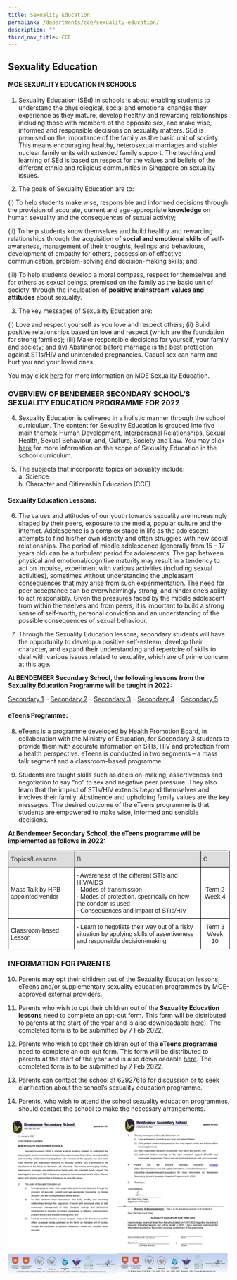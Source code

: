 ```yaml
---
title: Sexuality Education
permalink: /departments/cce/sexuality-education/
description: ""
third_nav_title: CCE
---
```

## **Sexuality Education**

#### MOE SEXUALITY EDUCATION IN SCHOOLS

1.   Sexuality Education (SEd) in schools is about enabling students to understand the physiological, social and emotional changes they experience as they mature, develop healthy and rewarding relationships including those with members of the opposite sex, and make wise, informed and responsible decisions on sexuality matters. SEd is premised on the importance of the family as the basic unit of society. This means encouraging healthy, heterosexual marriages and stable nuclear family units with extended family support. The teaching and learning of SEd is based on respect for the values and beliefs of the different ethnic and religious communities in Singapore on sexuality issues.

2.   The goals of Sexuality Education are to:

(i) To help students make wise, responsible and informed decisions through the provision of accurate, current and age-appropriate **knowledge** on human sexuality and the consequences of sexual activity;

(ii) To help students know themselves and build healthy and rewarding relationships through the acquisition of **social and emotional skills** of self-awareness, management of their thoughts, feelings and behaviours, development of empathy for others, possession of effective communication, problem-solving and decision-making skills; and

(iii) To help students develop a moral compass, respect for themselves and for others as sexual beings, premised on the family as the basic unit of society, through the inculcation of **positive mainstream values and attitudes** about sexuality.

3.   The key messages of Sexuality Education are:

(i) Love and respect yourself as you love and respect others;
(ii) Build positive relationships based on love and respect (which are the foundation for strong families);
(iii) Make responsible decisions for yourself, your family and society; and
(iv) Abstinence before marriage is the best protection against STIs/HIV and unintended pregnancies. Casual sex can harm and hurt you and your loved ones.

You may click [here](https://www.moe.gov.sg/education-in-sg/our-programmes/sexuality-education) for more information on MOE Sexuality Education.

### OVERVIEW OF BENDEMEER SECONDARY SCHOOL’S SEXUALITY EDUCATION PROGRAMME FOR 2022

4.   Sexuality Education is delivered in a holistic manner through the school curriculum. The content for Sexuality Education is grouped into five main themes: Human Development, Interpersonal Relationships, Sexual Health, Sexual Behaviour, and, Culture, Society and Law. You may click [here](https://www.moe.gov.sg/education-in-sg/our-programmes/sexuality-education/scope-and-teaching-approach) for more information on the scope of Sexuality Education in the school curriculum.

5.   The subjects that incorporate topics on sexuality include: <br>
	a. Science <br>
	b. Character and Citizenship Education (CCE)

#### Sexuality Education Lessons:

6.   The values and attitudes of our youth towards sexuality are increasingly shaped by their peers, exposure to the media, popular culture and the internet. Adolescence is a complex stage in life as the adolescent attempts to find his/her own identity and often struggles with new social relationships. The period of middle adolescence (generally from 15 – 17 years old) can be a turbulent period for adolescents. The gap between physical and emotional/cognitive maturity may result in a tendency to act on impulse, experiment with various activities (including sexual activities), sometimes without understanding the unpleasant consequences that may arise from such experimentation. The need for peer acceptance can be overwhelmingly strong, and hinder one’s ability to act responsibly.  Given the pressures faced by the middle adolescent from within themselves and from peers, it is important to build a strong sense of self-worth, personal conviction and an understanding of the possible consequences of sexual behaviour.

7.   Through the Sexuality Education lessons, secondary students will have the opportunity to develop a positive self-esteem, develop their character, and expand their understanding and repertoire of skills to deal with various issues related to sexuality, which are of prime concern at this age.

**At BENDEMEER Secondary School, the following lessons from the Sexuality Education Programme will be taught in 2022:**

[Secondary 1](/files/Departments/cce-sep-lesson-sec1.pdf) – [Secondary 2](/files/Departments/cce-sep-lesson-sec2.pdf) – [Secondary 3](/files/Departments/cce-sep-lesson-sec3.pdf) – [Secondary 4](/files/Departments/cce-sep-lesson-sec4.pdf) – [Secondary 5](/files/Departments/cce-sep-lesson-sec5.pdf) 



#### eTeens Programme:

8.   eTeens is a programme developed by Health Promotion Board, in collaboration with the Ministry of Education, for Secondary 3 students to provide them with accurate information on STIs, HIV and protection from a health perspective. eTeens is conducted in two segments – a mass talk segment and a classroom-based programme.

9.   Students are taught skills such as decision-making, assertiveness and negotiation to say “no” to sex and negative peer pressure. They also learn that the impact of STIs/HIV extends beyond themselves and involves their family. Abstinence and upholding family values are the key messages. The desired outcome of the eTeens programme is that students are empowered to make wise, informed and sensible decisions.

**At Bendemeer Secondary School, the eTeens programme will be implemented as follows in 2022:**

<style type="text/css">
.tg  {border-collapse:collapse;border-spacing:0;}
.tg td{border-color:black;border-style:solid;border-width:1px;font-family:Arial, sans-serif;font-size:14px;
  overflow:hidden;padding:10px 5px;word-break:normal;}
.tg th{border-color:black;border-style:solid;border-width:1px;font-family:Arial, sans-serif;font-size:14px;
  font-weight:normal;overflow:hidden;padding:10px 5px;word-break:normal;}
.tg .tg-9ab4{background-color:#DDD;border-color:inherit;color:#666;font-weight:bold;text-align:left;vertical-align:middle}
.tg .tg-f8vp{background-color:#DDD;color:#666;font-weight:bold;text-align:left;vertical-align:middle}
.tg .tg-zr06{background-color:#FFF;text-align:left;vertical-align:middle}
.tg .tg-ktyi{background-color:#FFF;text-align:left;vertical-align:top}
.tg .tg-f4yw{background-color:#FFF;text-align:center;vertical-align:middle}
</style>
<table class="tg">
<thead>
  <tr>
    <th class="tg-9ab4"><span style="color:#666;background-color:#DDD">Topics/Lessons</span></th>
    <th class="tg-f8vp"><span style="color:#666;background-color:#DDD">B</span></th>
    <th class="tg-f8vp"><span style="color:#666;background-color:#DDD">C</span></th>
  </tr>
</thead>
<tbody>
  <tr>
    <td class="tg-zr06">Mass Talk by HPB appointed vendor<br></td>
    <td class="tg-ktyi"><span style="background-color:initial">- Awareness of the different STIs and HIV/AIDS</span><br><span style="background-color:initial">- Modes of transmission</span><br><span style="background-color:initial">- Modes of protection, specifically on how the condom is used</span><br><span style="background-color:initial">- Consequences and impact of STIs/HIV</span></td>
    <td class="tg-f4yw">Term 2 Week 4<br></td>
  </tr>
  <tr>
    <td class="tg-zr06">Classroom-based Lesson<br></td>
    <td class="tg-ktyi">- Learn to negotiate their way out of a risky situation by applying skills of assertiveness and responsible decision-making</td>
    <td class="tg-f4yw">Term 3 Week 10</td>
  </tr>
</tbody>
</table>

### INFORMATION FOR PARENTS
10.   Parents may opt their children out of the Sexuality Education lessons, eTeens and/or supplementary sexuality education programmes by MOE-approved external providers.

11.   Parents who wish to opt their children out of the **Sexuality Education lessons** need to complete an opt-out form. This form will be distributed to parents at the start of the year and is also downloadable [here](/files/Departments/cce-sep-AnnexA-optout.pdf)). The completed form is to be submitted by 7 Feb 2022.

12.   Parents who wish to opt their children out of the **eTeens programme** need to complete an opt-out form. This form will be distributed to parents at the start of the year and is also downloadable [here](/files/Departments/cce-sep-AnnexB-eTeen.pdf).  The completed form is to be submitted by 7 Feb 2022.

13.   Parents can contact the school at 62927616 for discussion or to seek clarification about the school’s sexuality education programme.

14. Parents, who wish to attend the school sexuality education programmes, should contact the school to make the necessary arrangements.

![Letter](/images/p-letter.jpg)